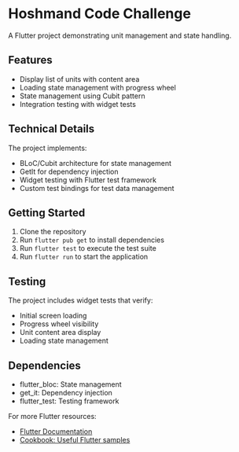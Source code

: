 # Hoshmand Code Challenge

A Flutter project demonstrating unit management and state handling.

## Features

- Display list of units with content area
- Loading state management with progress wheel
- State management using Cubit pattern
- Integration testing with widget tests

## Technical Details

The project implements:
- BLoC/Cubit architecture for state management
- GetIt for dependency injection
- Widget testing with Flutter test framework
- Custom test bindings for test data management

## Getting Started

1. Clone the repository
2. Run `flutter pub get` to install dependencies
3. Run `flutter test` to execute the test suite
4. Run `flutter run` to start the application

## Testing

The project includes widget tests that verify:
- Initial screen loading
- Progress wheel visibility
- Unit content area display
- Loading state management

## Dependencies

- flutter_bloc: State management
- get_it: Dependency injection
- flutter_test: Testing framework

For more Flutter resources:
- [Flutter Documentation](https://docs.flutter.dev/)
- [Cookbook: Useful Flutter samples](https://docs.flutter.dev/cookbook)
